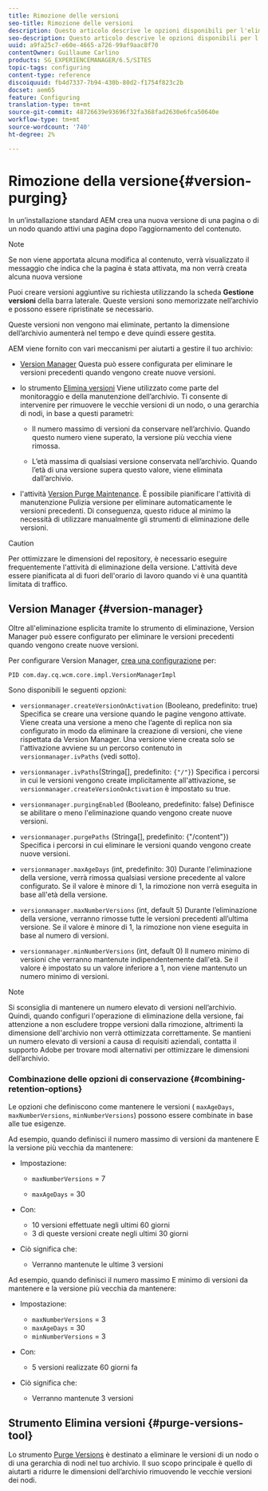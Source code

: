 ```yaml
---
title: Rimozione delle versioni
seo-title: Rimozione delle versioni
description: Questo articolo descrive le opzioni disponibili per l'eliminazione delle versioni.
seo-description: Questo articolo descrive le opzioni disponibili per l'eliminazione delle versioni.
uuid: a9fa25c7-e60e-4665-a726-99af9aac8f70
contentOwner: Guillaume Carlino
products: SG_EXPERIENCEMANAGER/6.5/SITES
topic-tags: configuring
content-type: reference
discoiquuid: fb4d7337-7b94-430b-80d2-f1754f823c2b
docset: aem65
feature: Configuring
translation-type: tm+mt
source-git-commit: 48726639e93696f32fa368fad2630e6fca50640e
workflow-type: tm+mt
source-wordcount: '740'
ht-degree: 2%

---
```



# Rimozione della versione{#version-purging}

In un’installazione standard AEM crea una nuova versione di una pagina o di un nodo quando attivi una pagina dopo l’aggiornamento del contenuto.

>[!NOTE]
>
>Se non viene apportata alcuna modifica al contenuto, verrà visualizzato il messaggio che indica che la pagina è stata attivata, ma non verrà creata alcuna nuova versione

Puoi creare versioni aggiuntive su richiesta utilizzando la scheda **Gestione versioni** della barra laterale. Queste versioni sono memorizzate nell’archivio e possono essere ripristinate se necessario.

Queste versioni non vengono mai eliminate, pertanto la dimensione dell’archivio aumenterà nel tempo e deve quindi essere gestita.

AEM viene fornito con vari meccanismi per aiutarti a gestire il tuo archivio:

* [Version Manager](#version-manager)
Questa può essere configurata per eliminare le versioni precedenti quando vengono create nuove versioni.

* lo strumento [Elimina versioni](/help/sites-deploying/monitoring-and-maintaining.md#purgeversionstool)
Viene utilizzato come parte del monitoraggio e della manutenzione dell’archivio.
Ti consente di intervenire per rimuovere le vecchie versioni di un nodo, o una gerarchia di nodi, in base a questi parametri:

   * Il numero massimo di versioni da conservare nell’archivio.
Quando questo numero viene superato, la versione più vecchia viene rimossa.

   * L’età massima di qualsiasi versione conservata nell’archivio.
Quando l’età di una versione supera questo valore, viene eliminata dall’archivio.

* l&#39;attività [Version Purge Maintenance](/help/sites-administering/operations-dashboard.md#automated-maintenance-tasks). È possibile pianificare l&#39;attività di manutenzione Pulizia versione per eliminare automaticamente le versioni precedenti. Di conseguenza, questo riduce al minimo la necessità di utilizzare manualmente gli strumenti di eliminazione delle versioni.

>[!CAUTION]
>
>Per ottimizzare le dimensioni del repository, è necessario eseguire frequentemente l&#39;attività di eliminazione della versione. L&#39;attività deve essere pianificata al di fuori dell&#39;orario di lavoro quando vi è una quantità limitata di traffico.

## Version Manager {#version-manager}

Oltre all&#39;eliminazione esplicita tramite lo strumento di eliminazione, Version Manager può essere configurato per eliminare le versioni precedenti quando vengono create nuove versioni.

Per configurare Version Manager, [crea una configurazione](/help/sites-deploying/configuring-osgi.md) per:

`PID com.day.cq.wcm.core.impl.VersionManagerImpl`

Sono disponibili le seguenti opzioni:

* `versionmanager.createVersionOnActivation` (Booleano, predefinito: true) Specifica se creare una versione quando le pagine vengono attivate.
Viene creata una versione a meno che l’agente di replica non sia configurato in modo da eliminare la creazione di versioni, che viene rispettata da Version Manager.
Una versione viene creata solo se l&#39;attivazione avviene su un percorso contenuto in `versionmanager.ivPaths` (vedi sotto).

* `versionmanager.ivPaths`(Stringa[], predefinito:  `{"/"}`) Specifica i percorsi in cui le versioni vengono create implicitamente all&#39;attivazione, se  `versionmanager.createVersionOnActivation` è impostato su true.

* `versionmanager.purgingEnabled` (Booleano, predefinito: false) Definisce se abilitare o meno l&#39;eliminazione quando vengono create nuove versioni.

* `versionmanager.purgePaths` (Stringa[], predefinito: {&quot;/content&quot;}) Specifica i percorsi in cui eliminare le versioni quando vengono create nuove versioni.

* `versionmanager.maxAgeDays` (int, predefinito: 30) Durante l&#39;eliminazione della versione, verrà rimossa qualsiasi versione precedente al valore configurato. Se il valore è minore di 1, la rimozione non verrà eseguita in base all&#39;età della versione.

* `versionmanager.maxNumberVersions` (int, default 5) Durante l’eliminazione della versione, verranno rimosse tutte le versioni precedenti all’ultima versione. Se il valore è minore di 1, la rimozione non viene eseguita in base al numero di versioni.

* `versionmanager.minNumberVersions` (int, default 0) Il numero minimo di versioni che verranno mantenute indipendentemente dall&#39;età. Se il valore è impostato su un valore inferiore a 1, non viene mantenuto un numero minimo di versioni.

>[!NOTE]
>
>Si sconsiglia di mantenere un numero elevato di versioni nell’archivio. Quindi, quando configuri l&#39;operazione di eliminazione della versione, fai attenzione a non escludere troppe versioni dalla rimozione, altrimenti la dimensione dell&#39;archivio non verrà ottimizzata correttamente. Se mantieni un numero elevato di versioni a causa di requisiti aziendali, contatta il supporto Adobe per trovare modi alternativi per ottimizzare le dimensioni dell’archivio.

### Combinazione delle opzioni di conservazione {#combining-retention-options}

Le opzioni che definiscono come mantenere le versioni ( `maxAgeDays`, `maxNumberVersions`, `minNumberVersions`) possono essere combinate in base alle tue esigenze.

Ad esempio, quando definisci il numero massimo di versioni da mantenere E la versione più vecchia da mantenere:

* Impostazione:

   * `maxNumberVersions` = 7

   * `maxAgeDays` = 30

* Con:

   * 10 versioni effettuate negli ultimi 60 giorni
   * 3 di queste versioni create negli ultimi 30 giorni

* Ciò significa che:

   * Verranno mantenute le ultime 3 versioni

Ad esempio, quando definisci il numero massimo E minimo di versioni da mantenere e la versione più vecchia da mantenere:

* Impostazione:

   * `maxNumberVersions` = 3
   * `maxAgeDays` = 30
   * `minNumberVersions` = 3

* Con:

   * 5 versioni realizzate 60 giorni fa

* Ciò significa che:

   * Verranno mantenute 3 versioni

## Strumento Elimina versioni {#purge-versions-tool}

Lo strumento [Purge Versions](/help/sites-deploying/monitoring-and-maintaining.md#purgeversionstool) è destinato a eliminare le versioni di un nodo o di una gerarchia di nodi nel tuo archivio. Il suo scopo principale è quello di aiutarti a ridurre le dimensioni dell’archivio rimuovendo le vecchie versioni dei nodi.
